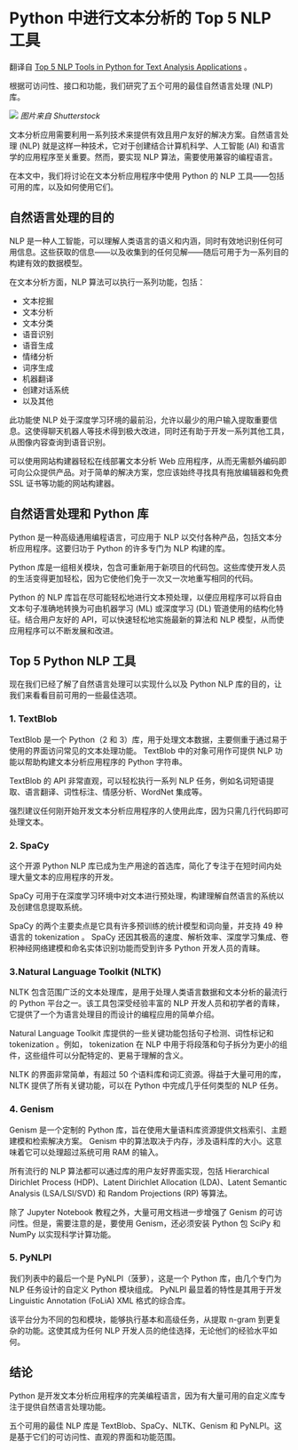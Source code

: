 # Python 中进行文本分析的 Top 5 NLP 工具 

翻译自 [Top 5 NLP Tools in Python for Text Analysis Applications](https://thenewstack.io/top-5-nlp-tools-in-python-for-text-analysis-applications/) 。

根据可访问性、接口和功能，我们研究了五个可用的最佳自然语言处理 (NLP) 库。

![](https://cdn.thenewstack.io/media/2023/02/0596d732-python_feature-1024x676.jpg)
*图片来自 Shutterstock*

文本分析应用需要利用一系列技术来提供有效且用户友好的解决方案。自然语言处理 (NLP) 就是这样一种技术，它对于创建结合计算机科学、人工智能 (AI) 和语言学的应用程序至关重要。然而，要实现 NLP 算法，需要使用兼容的编程语言。

在本文中，我们将讨论在文本分析应用程序中使用 Python 的 NLP 工具——包括可用的库，以及如何使用它们。

## 自然语言处理的目的

NLP 是一种人工智能，可以理解人类语言的语义和内涵，同时有效地识别任何可用信息。这些获取的信息——以及收集到的任何见解——随后可用于为一系列目的构建有效的数据模型。

在文本分析方面，NLP 算法可以执行一系列功能，包括：

* 文本挖掘
* 文本分析
* 文本分类
* 语音识别
* 语音生成
* 情绪分析
* 词序生成
* 机器翻译
* 创建对话系统
* 以及其他

此功能使 NLP 处于深度学习环境的最前沿，允许以最少的用户输入提取重要信息。这使得聊天机器人等技术得到极大改进，同时还有助于开发一系列其他工具，从图像内容查询到语音识别。

可以使用网站构建器轻松在线部署文本分析 Web 应用程序，从而无需额外编码即可向公众提供产品。对于简单的解决方案，您应该始终寻找具有拖放编辑器和免费 SSL 证书等功能的网站构建器。

## 自然语言处理和 Python 库

Python 是一种高级通用编程语言，可应用于 NLP 以交付各种产品，包括文本分析应用程序。这要归功于 Python 的许多专门为 NLP 构建的库。

Python 库是一组相关模块，包含可重新用于新项目的代码包。这些库使开发人员的生活变得更加轻松，因为它使他们免于一次又一次地重写相同的代码。

Python 的 NLP 库旨在尽可能轻松地进行文本预处理，以便应用程序可以将自由文本句子准确地转换为可由机器学习 (ML) 或深度学习 (DL) 管道使用的结构化特征。结合用户友好的 API，可以快速轻松地实施最新的算法和 NLP 模型，从而使应用程序可以不断发展和改进。

## Top 5 Python NLP 工具 

现在我们已经了解了自然语言处理可以实现什么以及 Python NLP 库的目的，让我们来看看目前可用的一些最佳选项。

### 1. TextBlob

TextBlob 是一个 Python（2 和 3）库，用于处理文本数据，主要侧重于通过易于使用的界面访问常见的文本处理功能。 TextBlob 中的对象可用作可提供 NLP 功能以帮助构建文本分析应用程序的 Python 字符串。

TextBlob 的 API 非常直观，可以轻松执行一系列 NLP 任务，例如名词短语提取、语言翻译、词性标注、情感分析、WordNet 集成等。

强烈建议任何刚开始开发文本分析应用程序的人使用此库，因为只需几行代码即可处理文本。

### 2. SpaCy

这个开源 Python NLP 库已成为生产用途的首选库，简化了专注于在短时间内处理大量文本的应用程序的开发。

SpaCy 可用于在深度学习环境中对文本进行预处理，构建理解自然语言的系统以及创建信息提取系统。

SpaCy 的两个主要卖点是它具有许多预训练的统计模型和词向量，并支持 49 种语言的 tokenization 。 SpaCy 还因其极高的速度、解析效率、深度学习集成、卷积神经网络建模和命名实体识别功能而受到许多 Python 开发人员的青睐。

### 3.Natural Language Toolkit (NLTK)

NLTK 包含范围广泛的文本处理库，是用于处理人类语言数据和文本分析的最流行的 Python 平台之一。该工具包深受经验丰富的 NLP 开发人员和初学者的青睐，它提供了一个为语言处理目的而设计的编程应用的简单介绍。

Natural Language Toolkit 库提供的一些关键功能包括句子检测、词性标记和 tokenization 。例如， tokenization 在 NLP 中用于将段落和句子拆分为更小的组件，这些组件可以分配特定的、更易于理解的含义。

NLTK 的界面非常简单，有超过 50 个语料库和词汇资源。得益于大量可用的库，NLTK 提供了所有关键功能，可以在 Python 中完成几乎任何类型的 NLP 任务。

### 4. Genism

Genism 是一个定制的 Python 库，旨在使用大量语料库资源提供文档索引、主题建模和检索解决方案。 Genism 中的算法取决于内存，涉及语料库的大小。这意味着它可以处理超过系统可用 RAM 的输入。

所有流行的 NLP 算法都可以通过库的用户友好界面实现，包括 Hierarchical Dirichlet Process (HDP)、Latent Dirichlet Allocation (LDA)、Latent Semantic Analysis (LSA/LSI/SVD) 和 Random Projections (RP) 等算法。

除了 Jupyter Notebook 教程之外，大量可用文档进一步增强了 Genism 的可访问性。但是，需要注意的是，要使用 Genism，还必须安装 Python 包 SciPy 和 NumPy 以实现科学计算功能。

### 5. PyNLPl

我们列表中的最后一个是 PyNLPl（菠萝），这是一个 Python 库，由几个专门为 NLP 任务设计的自定义 Python 模块组成。 PyNLPl 最显着的特性是其用于开发 Linguistic Annotation (FoLiA) XML 格式的综合库。

该平台分为不同的包和模块，能够执行基本和高级任务，从提取 n-gram 到更复杂的功能。这使其成为任何 NLP 开发人员的绝佳选择，无论他们的经验水平如何。

## 结论

Python 是开发文本分析应用程序的完美编程语言，因为有大量可用的自定义库专注于提供自然语言处理功能。

五个可用的最佳 NLP 库是 TextBlob、SpaCy、NLTK、Genism 和 PyNLPl。这是基于它们的可访问性、直观的界面和功能范围。